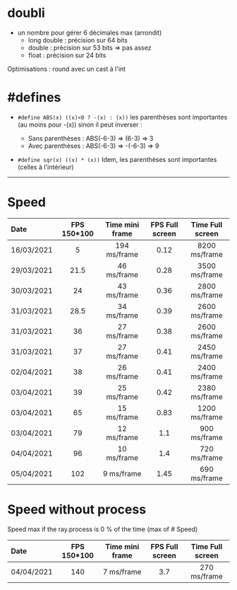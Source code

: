 
# doubli

- un nombre pour gérer 6 décimales max (arrondit)
  - long double : précision sur 64 bits
  - double : précision sur 53 bits => pas assez
  - float : précision sur 24 bits

Optimisations :
round avec un cast à l'int

# #defines

- `#define ABS(x) ((x)<0 ? -(x) : (x))`
les parenthèses sont importantes (au moins pour -(x))
sinon il peut inverser :
  - Sans parenthèses : ABS(-6-3) => (6-3)   => 3
  - Avec parenthèses : ABS(-6-3) => -(-6-3) => 9

- `#define sqr(x) ((x) * (x))`
Idem, les parenthèses sont importantes (celles à l'intérieur)

---

# Speed

| Date       | FPS 150*100 | Time mini frame | FPS Full screen | Time Full screen |
| :--------- | :---------: | :-------------: | :-------------: | :--------------: |
| 16/03/2021 |      5      |  194 ms/frame   |      0.12       |  8200 ms/frame   |
| 29/03/2021 |    21.5     |   46 ms/frame   |      0.28       |  3500 ms/frame   |
| 30/03/2021 |     24      |   43 ms/frame   |      0.36       |  2800 ms/frame   |
| 31/03/2021 |    28.5     |   34 ms/frame   |      0.39       |  2600 ms/frame   |
| 31/03/2021 |     36      |   27 ms/frame   |      0.38       |  2600 ms/frame   |
| 31/03/2021 |     37      |   27 ms/frame   |      0.41       |  2450 ms/frame   |
| 02/04/2021 |     38      |   26 ms/frame   |      0.41       |  2400 ms/frame   |
| 03/04/2021 |     39      |   25 ms/frame   |      0.42       |  2380 ms/frame   |
| 03/04/2021 |     65      |   15 ms/frame   |      0.83       |  1200 ms/frame   |
| 03/04/2021 |     79      |   12 ms/frame   |       1.1       |   900 ms/frame   |
| 04/04/2021 |     96      |   10 ms/frame   |       1.4       |   720 ms/frame   |
| 05/04/2021 |     102     |   9 ms/frame    |      1.45       |   690 ms/frame   |

# Speed without process

Speed max if the ray.process is 0 % of the time (max of # Speed)

| Date       | FPS 150*100 | Time mini frame | FPS Full screen | Time Full screen |
| :--------- | :---------: | :-------------: | :-------------: | :--------------: |
| 04/04/2021 |     140     |   7 ms/frame    |       3.7       |   270 ms/frame   |
